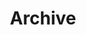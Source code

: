 ---
title: "Archive" # in any language you want
layout: "archives" # is necessary
url: "/archive"
summary: "archive"
# description: "Description for Archive"
---